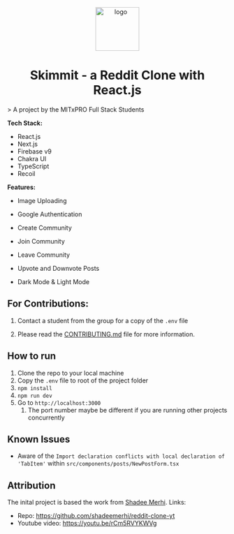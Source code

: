 <div align="center">
  <img src="https://user-images.githubusercontent.com/99184393/196572825-73d2a0dc-f96e-45af-884b-77ed7cf20184.png" alt="logo" width="100" height="auto" />
  <h1>Skimmit - a Reddit Clone with React.js</h1>
</div>
> A project by the MITxPRO Full Stack Students

**Tech Stack:** 

- React.js
- Next.js
- Firebase v9
- Chakra UI
- TypeScript
- Recoil

**Features:** 

- Image Uploading

- Google Authentication

- Create Community

- Join Community

- Leave Community

- Upvote and Downvote Posts 

- Dark Mode & Light Mode

    

## For Contributions:

1. Contact a student from the group for a copy of the `.env` file

2. Please read the [CONTRIBUTING.md](../CONTRIBUTING.md) file for more information. 

    

## How to run

1. Clone the repo to your local machine
2. Copy the `.env` file to root of the project folder
3. `npm install`
4. `npm run dev`
5. Go to `http://localhost:3000`
    1. The port number maybe be different if you are running other projects concurrently 



## Known Issues

- Aware of the `Import declaration conflicts with local declaration of 'TabItem'` within `src/components/posts/NewPostForm.tsx`



## Attribution

The inital project is based the work from [Shadee Merhi](https://github.com/shadeemerhi). Links: 

- Repo: https://github.com/shadeemerhi/reddit-clone-yt
- Youtube video: https://youtu.be/rCm5RVYKWVg
